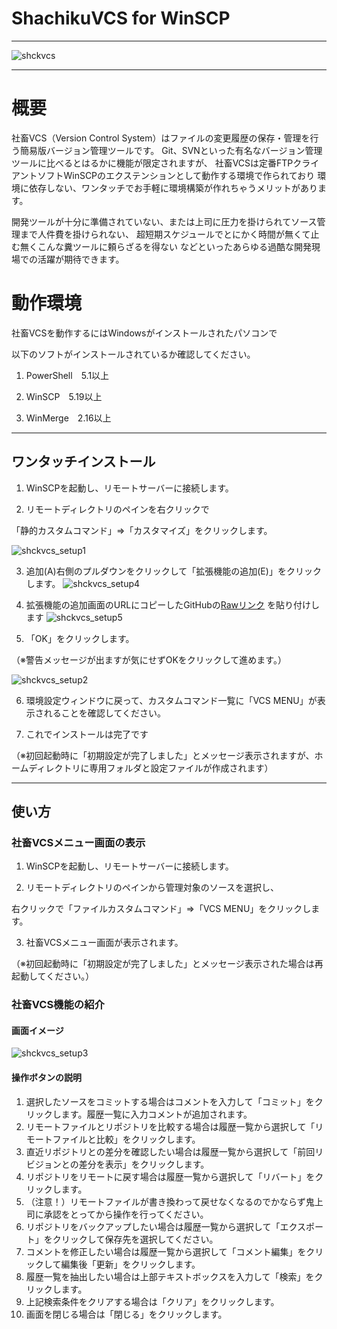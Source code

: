 # ShachikuVCS for WinSCP
------

![shckvcs](https://user-images.githubusercontent.com/4313248/159166505-7e2078ec-8214-4eed-a73f-a51f9e59fa50.jpg)

------
# 概要

社畜VCS（Version Control System）はファイルの変更履歴の保存・管理を行う簡易版バージョン管理ツールです。
Git、SVNといった有名なバージョン管理ツールに比べるとはるかに機能が限定されますが、
社畜VCSは定番FTPクライアントソフトWinSCPのエクステンションとして動作する環境で作られており
環境に依存しない、ワンタッチでお手軽に環境構築が作れちゃうメリットがあります。

開発ツールが十分に準備されていない、または上司に圧力を掛けられてソース管理まで人件費を掛けられない、
超短期スケジュールでとにかく時間が無くて止む無くこんな糞ツールに頼らざるを得ない
などといったあらゆる過酷な開発現場での活躍が期待できます。


# 動作環境

社畜VCSを動作するにはWindowsがインストールされたパソコンで

以下のソフトがインストールされているか確認してください。

1. PowerShell　5.1以上

2. WinSCP　5.19以上

3. WinMerge　2.16以上

------

## ワンタッチインストール

1. WinSCPを起動し、リモートサーバーに接続します。

2. リモートディレクトリのペインを右クリックで

「静的カスタムコマンド」⇒「カスタマイズ」をクリックします。

![shckvcs_setup1](https://user-images.githubusercontent.com/4313248/161044960-9ec4b16a-6823-42fc-b924-71b65b6eccb7.jpg)


3. 追加(A)右側のプルダウンをクリックして「拡張機能の追加(E)」をクリックします。
![shckvcs_setup4](https://user-images.githubusercontent.com/4313248/161051169-91f316a4-523b-4c03-b1ae-47bde7008af9.jpg)


4. 拡張機能の追加画面のURLにコピーしたGitHubの[Rawリンク](https://github.com/marunowork/ShachikuVCS/raw/main/ShckVCS.WinSCPextension.ps1) を貼り付けします
![shckvcs_setup5](https://user-images.githubusercontent.com/4313248/161051522-a3fce711-1150-4cc1-9a06-4eef0fbbe270.jpg)


5. 「OK」をクリックします。

（※警告メッセージが出ますが気にせずOKをクリックして進めます。）

![shckvcs_setup2](https://user-images.githubusercontent.com/4313248/161046076-4ef73f38-84a7-4739-b95e-934e3f928b0b.jpg)


6. 環境設定ウィンドウに戻って、カスタムコマンド一覧に「VCS MENU」が表示されることを確認してください。

7. これでインストールは完了です

（※初回起動時に「初期設定が完了しました」とメッセージ表示されますが、ホームディレクトリに専用フォルダと設定ファイルが作成されます）

------

## 使い方

### 社畜VCSメニュー画面の表示

1. WinSCPを起動し、リモートサーバーに接続します。

2. リモートディレクトリのペインから管理対象のソースを選択し、

右クリックで「ファイルカスタムコマンド」⇒「VCS MENU」をクリックします。

3. 社畜VCSメニュー画面が表示されます。

（※初回起動時に「初期設定が完了しました」とメッセージ表示された場合は再起動してください。）


### 社畜VCS機能の紹介

#### 画面イメージ
![shckvcs_setup3](https://user-images.githubusercontent.com/4313248/161047796-4e27e507-9eb5-45b8-b11e-c7b3f31a7592.jpg)


#### 操作ボタンの説明
1. 選択したソースをコミットする場合はコメントを入力して「コミット」をクリックします。履歴一覧に入力コメントが追加されます。
2. リモートファイルとリポジトリを比較する場合は履歴一覧から選択して「リモートファイルと比較」をクリックします。
3. 直近リポジトリとの差分を確認したい場合は履歴一覧から選択して「前回リビジョンとの差分を表示」をクリックします。
4. リポジトリをリモートに戻す場合は履歴一覧から選択して「リバート」をクリックします。
5. （注意！）リモートファイルが書き換わって戻せなくなるのでかならず鬼上司に承認をとってから操作を行ってください。
6. リポジトリをバックアップしたい場合は履歴一覧から選択して「エクスポート」をクリックして保存先を選択してください。
7. コメントを修正したい場合は履歴一覧から選択して「コメント編集」をクリックして編集後「更新」をクリックします。
8. 履歴一覧を抽出したい場合は上部テキストボックスを入力して「検索」をクリックします。
9. 上記検索条件をクリアする場合は「クリア」をクリックします。
10. 画面を閉じる場合は「閉じる」をクリックします。
